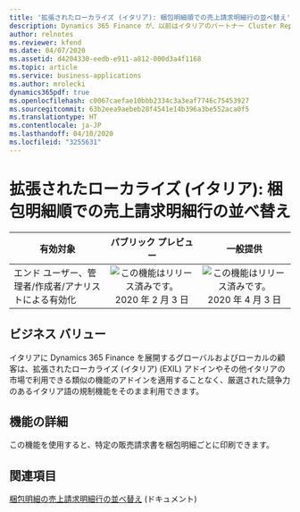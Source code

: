 ```yaml
---
title: '拡張されたローカライズ (イタリア): 梱包明細順での売上請求明細行の並べ替え'
description: Dynamics 365 Finance が、以前はイタリアのパートナー Cluster Reply によって提供された、拡張されたローカライズ (イタリア) (EXIL) アドインでのみ利用可能であった、イタリア語固有の機能セットが利用できるように拡張されました。
author: relnotes
ms.reviewer: kfend
ms.date: 04/07/2020
ms.assetid: d4204330-eedb-e911-a812-000d3a4f1168
ms.topic: article
ms.service: business-applications
ms.author: mrolecki
dynamics365pdf: true
ms.openlocfilehash: c0067caefae10bbb2334c3a3eaf7746c75453927
ms.sourcegitcommit: 63b2eea9aebeb28f4541e14b396a3be552aca0f5
ms.translationtype: HT
ms.contentlocale: ja-JP
ms.lasthandoff: 04/10/2020
ms.locfileid: "3255631"
---
```

# <a name="extended-italian-localization-sales-invoice-lines-sorting-by-packing-slips"></a>拡張されたローカライズ (イタリア): 梱包明細順での売上請求明細行の並べ替え


| 有効対象    |  パブリック プレビュー | 一般提供 | 
| ---------- | :----------: |:----------: |
|エンド ユーザー、管理者/作成者/アナリストによる有効化|![この機能はリリース済みです。](/dynamics365-release-plan/media/green-checkmark.png "この機能はリリース済みです。") 2020 年 2 月 3 日| ![この機能はリリース済みです。](/dynamics365-release-plan/media/green-checkmark.png "この機能はリリース済みです。") 2020 年 4 月 3 日|


## <a name="business-value"></a>ビジネス バリュー
<!-- bv start -->
イタリアに Dynamics 365 Finance を展開するグローバルおよびローカルの顧客は、拡張されたローカライズ (イタリア) (EXIL) アドインやその他イタリアの市場で利用できる類似の機能のアドインを適用することなく、厳選された競争力のあるイタリア語の規制機能をそのまま利用できます。
<!-- bv end -->



## <a name="feature-details"></a>機能の詳細
<!--feature detail start -->
この機能を使用すると、特定の販売請求書を梱包明細ごとに印刷できます。
<!--feature detail end -->










## <a name="see-also"></a>関連項目

<!--docs start-->
[梱包明細の売上請求明細行の並べ替え](https://docs.microsoft.com/dynamics365/finance/localizations/emea-ita-exil-invoicing-packing-slips) (ドキュメント)
<!--docs end-->
